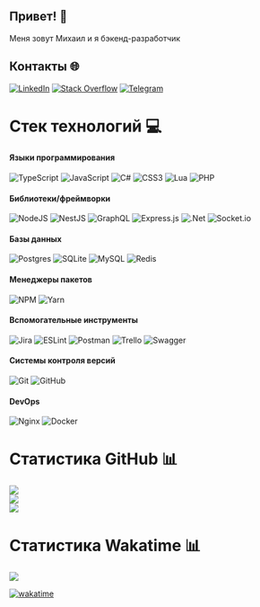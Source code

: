 ## Привет! 👋

Меня зовут Михаил и я бэкенд-разработчик

## Контакты 🌐
[![LinkedIn](https://img.shields.io/badge/LinkedIn-%230077B5.svg?logo=linkedin&logoColor=white)](https://linkedin.com/in/arkhipov-ms)
[![Stack Overflow](https://img.shields.io/badge/Stackoverflow-%23FE7A16?logo=stack-overflow&logoColor=white)](https://stackoverflow.com/users/17388093)
[![Telegram](https://img.shields.io/badge/Telegram-%230088cc?logo=telegram&logoColor=white)](https://t.me/arkhipov-ms)

# Стек технологий 💻

#### Языки программирования
![TypeScript](https://img.shields.io/badge/typescript-%23007ACC.svg?style=for-the-badge&logo=typescript&logoColor=white)
![JavaScript](https://img.shields.io/badge/javascript-%23323330.svg?style=for-the-badge&logo=javascript&logoColor=%23F7DF1E)
![C#](https://img.shields.io/badge/c%23-%23239120.svg?style=for-the-badge&logo=c-sharp&logoColor=white)
![CSS3](https://img.shields.io/badge/css3-%231572B6.svg?style=for-the-badge&logo=css3&logoColor=white)
![Lua](https://img.shields.io/badge/lua-%232C2D72.svg?style=for-the-badge&logo=lua&logoColor=white)
![PHP](https://img.shields.io/badge/php-%23777BB4.svg?style=for-the-badge&logo=php&logoColor=white)

#### Библиотеки/фреймворки
![NodeJS](https://img.shields.io/badge/node.js-6DA55F?style=for-the-badge&logo=node.js&logoColor=white)
![NestJS](https://img.shields.io/badge/nestjs-%23E0234E.svg?style=for-the-badge&logo=nestjs&logoColor=white)
![GraphQL](https://img.shields.io/badge/-GraphQL-E10098?style=for-the-badge&logo=graphql&logoColor=white)
![Express.js](https://img.shields.io/badge/express.js-%23404d59.svg?style=for-the-badge&logo=express&logoColor=%2361DAFB)
![.Net](https://img.shields.io/badge/.NET-5C2D91?style=for-the-badge&logo=.net&logoColor=white)
![Socket.io](https://img.shields.io/badge/Socket.io-black?style=for-the-badge&logo=socket.io&badgeColor=010101)

#### Базы данных
![Postgres](https://img.shields.io/badge/postgres-%23316192.svg?style=for-the-badge&logo=postgresql&logoColor=white)
![SQLite](https://img.shields.io/badge/sqlite-%2307405e.svg?style=for-the-badge&logo=sqlite&logoColor=white)
![MySQL](https://img.shields.io/badge/mysql-%2300f.svg?style=for-the-badge&logo=mysql&logoColor=white)
![Redis](https://img.shields.io/badge/redis-%23DD0031.svg?style=for-the-badge&logo=redis&logoColor=white)

#### Менеджеры пакетов
![NPM](https://img.shields.io/badge/NPM-%23CC3534.svg?style=for-the-badge&logo=npm&logoColor=white)
![Yarn](https://img.shields.io/badge/yarn-%232C8EBB.svg?style=for-the-badge&logo=yarn&logoColor=white)

#### Вспомогательные инструменты
![Jira](https://img.shields.io/badge/jira-%230A0FFF.svg?style=for-the-badge&logo=jira&logoColor=white)
![ESLint](https://img.shields.io/badge/ESLint-4B3263?style=for-the-badge&logo=eslint&logoColor=white)
![Postman](https://img.shields.io/badge/Postman-FF6C37?style=for-the-badge&logo=postman&logoColor=white)
![Trello](https://img.shields.io/badge/Trello-%23026AA7.svg?style=for-the-badge&logo=Trello&logoColor=white)
![Swagger](https://img.shields.io/badge/-Swagger-%23Clojure?style=for-the-badge&logo=swagger&logoColor=white)

#### Системы контроля версий
![Git](https://img.shields.io/badge/Git-%23F1502F?style=for-the-badge&logo=git&logoColor=white)
![GitHub](https://img.shields.io/badge/GitHub-%23171515.svg?style=for-the-badge&logo=github&logoColor=white)

#### DevOps
![Nginx](https://img.shields.io/badge/nginx-%23009639.svg?style=for-the-badge&logo=nginx&logoColor=white)
![Docker](https://img.shields.io/badge/docker-%230db7ed.svg?style=for-the-badge&logo=docker&logoColor=white)

# Статистика GitHub 📊
<picture>
    <source srcset="https://github-readme-stats.vercel.app/api?username=soloton&include_all_commits=true&show_icons=true&hide=stars,issues&locale=ru&card_width=500&theme=dark" media="(prefers-color-scheme: dark)" />
    <source srcset="https://github-readme-stats.vercel.app/api?username=soloton&include_all_commits=true&show_icons=true&hide=stars,issues&locale=ru&card_width=500" media="(prefers-color-scheme: light), (prefers-color-scheme: no-preference)" />
    <img src="https://github-readme-stats.vercel.app/api?username=soloton&show_icons=true" />
</picture><br/>

<picture>
    <source srcset="https://github-readme-streak-stats.herokuapp.com/?user=soloton&locale=ru&theme=dark" media="(prefers-color-scheme: dark)" />
    <source srcset="https://github-readme-streak-stats.herokuapp.com/?user=soloton&locale=ru" media="(prefers-color-scheme: light), (prefers-color-scheme: no-preference)" />
    <img src="https://github-readme-streak-stats.herokuapp.com/?user=soloton" />
</picture><br/>

<picture>
    <source srcset="https://github-readme-stats.vercel.app/api/top-langs/?username=soloton&layout=compact&locale=ru&card_width=350&theme=dark" media="(prefers-color-scheme: dark)" />
    <source srcset="https://github-readme-stats.vercel.app/api/top-langs/?username=soloton&layout=compact&locale=ru&card_width=350" media="(prefers-color-scheme: light), (prefers-color-scheme: no-preference)" />
    <img src="https://github-readme-stats.vercel.app/api/top-langs/?username=soloton&layout=compact" />
</picture><br/>

# Статистика Wakatime 📊
<a href="https://wakatime.com/@25c83242-0a44-4d80-af00-0e342abaa6c6">
<picture>
    <source srcset="https://github-readme-stats.vercel.app/api/wakatime?username=soloton&layout=compact&locale=ru&theme=dark" media="(prefers-color-scheme: dark)" />
    <source srcset="https://github-readme-stats.vercel.app/api/wakatime?username=soloton&layout=compact&locale=ru" media="(prefers-color-scheme: light), (prefers-color-scheme: no-preference)" />
    <img src="https://github-readme-stats.vercel.app/api/wakatime?username=soloton&layout=compact" />
</picture></a>

[![wakatime](https://wakatime.com/badge/user/25c83242-0a44-4d80-af00-0e342abaa6c6.svg)](https://wakatime.com/@25c83242-0a44-4d80-af00-0e342abaa6c6)
